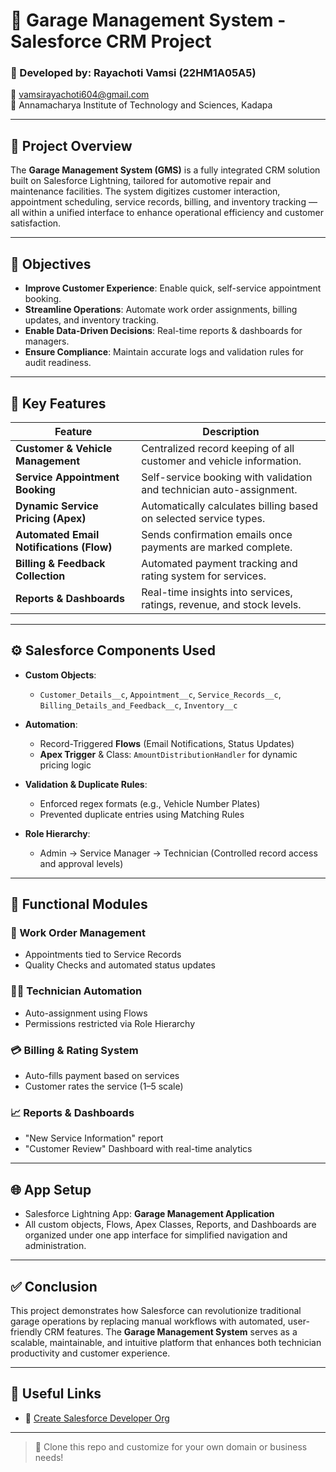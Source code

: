 # 🚗 Garage Management System - Salesforce CRM Project

### 🔧 Developed by: Rayachoti Vamsi (22HM1A05A5)  
📧 vamsirayachoti604@gmail.com  
🏫 Annamacharya Institute of Technology and Sciences, Kadapa

---

## 📌 Project Overview

The **Garage Management System (GMS)** is a fully integrated CRM solution built on Salesforce Lightning, tailored for automotive repair and maintenance facilities. The system digitizes customer interaction, appointment scheduling, service records, billing, and inventory tracking — all within a unified interface to enhance operational efficiency and customer satisfaction.

---

## 🎯 Objectives

- **Improve Customer Experience**: Enable quick, self-service appointment booking.
- **Streamline Operations**: Automate work order assignments, billing updates, and inventory tracking.
- **Enable Data-Driven Decisions**: Real-time reports & dashboards for managers.
- **Ensure Compliance**: Maintain accurate logs and validation rules for audit readiness.

---

## 🚀 Key Features

| Feature | Description |
|--------|-------------|
| **Customer & Vehicle Management** | Centralized record keeping of all customer and vehicle information. |
| **Service Appointment Booking** | Self-service booking with validation and technician auto-assignment. |
| **Dynamic Service Pricing (Apex)** | Automatically calculates billing based on selected service types. |
| **Automated Email Notifications (Flow)** | Sends confirmation emails once payments are marked complete. |
| **Billing & Feedback Collection** | Automated payment tracking and rating system for services. |
| **Reports & Dashboards** | Real-time insights into services, ratings, revenue, and stock levels. |

---

## ⚙️ Salesforce Components Used

- **Custom Objects**:  
  - `Customer_Details__c`, `Appointment__c`, `Service_Records__c`, `Billing_Details_and_Feedback__c`, `Inventory__c`

- **Automation**:  
  - Record-Triggered **Flows** (Email Notifications, Status Updates)  
  - **Apex Trigger** & Class: `AmountDistributionHandler` for dynamic pricing logic

- **Validation & Duplicate Rules**:  
  - Enforced regex formats (e.g., Vehicle Number Plates)  
  - Prevented duplicate entries using Matching Rules

- **Role Hierarchy**:  
  - Admin → Service Manager → Technician (Controlled record access and approval levels)

---

## 🧩 Functional Modules

### 📅 Work Order Management
- Appointments tied to Service Records
- Quality Checks and automated status updates

### 👨‍🔧 Technician Automation
- Auto-assignment using Flows
- Permissions restricted via Role Hierarchy

### 💳 Billing & Rating System
- Auto-fills payment based on services
- Customer rates the service (1–5 scale)

### 📈 Reports & Dashboards
- "New Service Information" report
- "Customer Review" Dashboard with real-time analytics

---

## 🌐 App Setup

- Salesforce Lightning App: **Garage Management Application**
- All custom objects, Flows, Apex Classes, Reports, and Dashboards are organized under one app interface for simplified navigation and administration.

---

## ✅ Conclusion

This project demonstrates how Salesforce can revolutionize traditional garage operations by replacing manual workflows with automated, user-friendly CRM features. The **Garage Management System** serves as a scalable, maintainable, and intuitive platform that enhances both technician productivity and customer experience.

---

## 📎 Useful Links

- 🔗 [Create Salesforce Developer Org](https://developer.salesforce.com/signup)
---

> 📁 Clone this repo and customize for your own domain or business needs!
